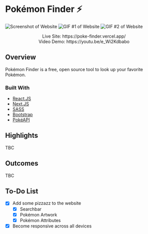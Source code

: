 # Pokémon Finder ⚡

![Screenshot of Website](https://i.imgur.com/BRBbHEw.png)
![GIF #1 of Website](https://media.giphy.com/media/SClqTWjBObZR70hsqs/giphy.gif)
![GIF #2 of Website](https://media.giphy.com/media/JF8ASDrmEOcHpCAmpO/giphy.gif)

<p align="center">
Live Site: https://poke-finder.vercel.app/
<br/>
Video Demo: https://youtu.be/e_Wi2Kdbabo

## Overview

Pokémon Finder is a free, open source tool to look up your favorite Pokémon.

### Built With

- [React.JS](https://reactjs.org/)
- [Next.JS](https://nextjs.org/)
- [SASS](https://sass-lang.com/)
- [Bootstrap](https://getbootstrap.com/)
- [PokéAPI](https://pokeapi.co/)

## Highlights

TBC

## Outcomes

TBC

## To-Do List

- [x] Add some pizzazz to the website
  - [x] Searchbar
  - [x] Pokémon Artwork
  - [x] Pokémon Attributes
- [x] Become responsive across all devices
